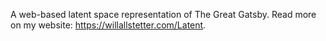 A web-based latent space representation of The Great Gatsby. Read more on my website: https://willallstetter.com/Latent.
